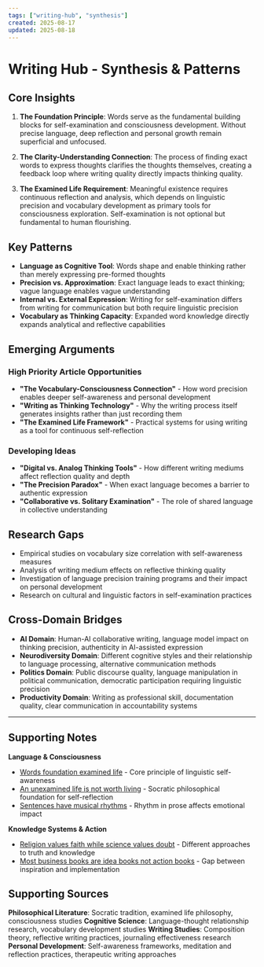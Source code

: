 ```yaml
---
tags: ["writing-hub", "synthesis"]
created: 2025-08-17
updated: 2025-08-18
---
```


# Writing Hub - Synthesis & Patterns

## Core Insights

1. **The Foundation Principle**: Words serve as the fundamental building blocks for self-examination and consciousness development. Without precise language, deep reflection and personal growth remain superficial and unfocused.

2. **The Clarity-Understanding Connection**: The process of finding exact words to express thoughts clarifies the thoughts themselves, creating a feedback loop where writing quality directly impacts thinking quality.

3. **The Examined Life Requirement**: Meaningful existence requires continuous reflection and analysis, which depends on linguistic precision and vocabulary development as primary tools for consciousness exploration. Self-examination is not optional but fundamental to human flourishing.

## Key Patterns

- **Language as Cognitive Tool**: Words shape and enable thinking rather than merely expressing pre-formed thoughts
- **Precision vs. Approximation**: Exact language leads to exact thinking; vague language enables vague understanding
- **Internal vs. External Expression**: Writing for self-examination differs from writing for communication but both require linguistic precision
- **Vocabulary as Thinking Capacity**: Expanded word knowledge directly expands analytical and reflective capabilities

## Emerging Arguments

### High Priority Article Opportunities

- **"The Vocabulary-Consciousness Connection"** - How word precision enables deeper self-awareness and personal development
- **"Writing as Thinking Technology"** - Why the writing process itself generates insights rather than just recording them
- **"The Examined Life Framework"** - Practical systems for using writing as a tool for continuous self-reflection

### Developing Ideas

- **"Digital vs. Analog Thinking Tools"** - How different writing mediums affect reflection quality and depth
- **"The Precision Paradox"** - When exact language becomes a barrier to authentic expression
- **"Collaborative vs. Solitary Examination"** - The role of shared language in collective understanding

## Research Gaps

- Empirical studies on vocabulary size correlation with self-awareness measures
- Analysis of writing medium effects on reflective thinking quality
- Investigation of language precision training programs and their impact on personal development
- Research on cultural and linguistic factors in self-examination practices

## Cross-Domain Bridges

- **AI Domain**: Human-AI collaborative writing, language model impact on thinking precision, authenticity in AI-assisted expression
- **Neurodiversity Domain**: Different cognitive styles and their relationship to language processing, alternative communication methods
- **Politics Domain**: Public discourse quality, language manipulation in political communication, democratic participation requiring linguistic precision
- **Productivity Domain**: Writing as professional skill, documentation quality, clear communication in accountability systems

---

## Supporting Notes

**Language & Consciousness**
- [Words foundation examined life](writing-words-examined-life.md) - Core principle of linguistic self-awareness
- [An unexamined life is not worth living](writing-socrates-examined-life.md) - Socratic philosophical foundation for self-reflection
- [Sentences have musical rhythms](writing-sentences-rhythmic-patterns.md) - Rhythm in prose affects emotional impact

**Knowledge Systems & Action**
- [Religion values faith while science values doubt](writing-religion-faith-science-doubt.md) - Different approaches to truth and knowledge
- [Most business books are idea books not action books](writing-business-books-ideas-not-action.md) - Gap between inspiration and implementation

## Supporting Sources

**Philosophical Literature**: Socratic tradition, examined life philosophy, consciousness studies
**Cognitive Science**: Language-thought relationship research, vocabulary development studies
**Writing Studies**: Composition theory, reflective writing practices, journaling effectiveness research
**Personal Development**: Self-awareness frameworks, meditation and reflection practices, therapeutic writing approaches